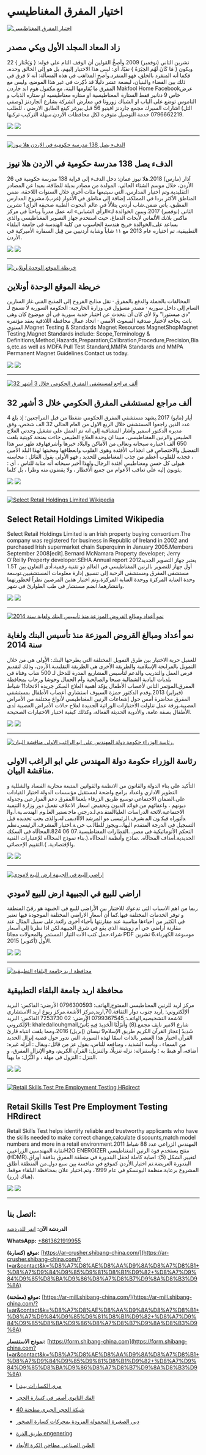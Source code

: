 # اختيار المفرق المغناطيسي

<a href="https://swt.shibang-china.com/?l=ar&img&k=%D8%A7%D8%AE%D8%AA%D9%8A%D8%A7%D8%B1+%D8%A7%D9%84%D9%85%D9%81%D8%B1%D9%82+%D8%A7%D9%84%D9%85%D8%BA%D9%86%D8%A7%D8%B7%D9%8A%D8%B3%D9%8A" target="_blank">![اختيار المفرق المغناطيسي](http://static.shibang-china.com/all-800x300/99.jpg)</a>

## زاد المعاد المجلد الأول ويكي مصدر
22 تشرين الثاني (نوفمبر) 2009.وأصحُّ القولين أن الوقف التام على قوله: { وَيَخْتار } ويكون { مَا كَانَ لَهُم الخِيَرَةُ } نفيًا، أي: ليس هذا الاختيار إليهم، بل هو إلى الخالق وحده، فكما أنه المنفرد بالخلق، فهو المنفرد.وأصح المذاهب في هذه المسألة: أنه لا فرق في ذلك بين الفضاء والبنيان، لبضعة عشر دليلًا قد ذُكِرت في غير هذا الموضع، وليس مع المفرق ما يُقاومها البتة، مع.مكفول هوم اند جاردن Makfool Home Facebookعرض خاص 9 دنانير فقط الستارة المغناطيسية او ستاره مغناطيسيه او ستاره الذباب و الناموس توضع على الباب او الشباك زورونا في معارض الشركة بشارع الجاردنز (وصفي التل) اشارات السيرك مجمع جاردنز افينيو 56 قبل بيرغر كينغ الطابق الارضي ، للطلب 0796662219 خدمة التوصيل متوفره لكل محافظات الاردن.سهلة التركيب تركبها.


<a href="https://whatsapp.shibangsoft.com/WhatsApp.php" target="_blank" title="WhatsApp">![](http://static.shibang-china.com/icon/whatsapp.png)</a> <a href="https://swt.shibang-china.com/?l=ar&icon&k=%D8%A7%D8%AE%D8%AA%D9%8A%D8%A7%D8%B1+%D8%A7%D9%84%D9%85%D9%81%D8%B1%D9%82+%D8%A7%D9%84%D9%85%D8%BA%D9%86%D8%A7%D8%B7%D9%8A%D8%B3%D9%8A" target="_blank">![](http://static.shibang-china.com/icon/chat-ar.png)</a>

---

<a href="https://swt.shibang-china.com/?l=ar&img&k=%D8%A7%D8%AE%D8%AA%D9%8A%D8%A7%D8%B1+%D8%A7%D9%84%D9%85%D9%81%D8%B1%D9%82+%D8%A7%D9%84%D9%85%D8%BA%D9%86%D8%A7%D8%B7%D9%8A%D8%B3%D9%8A" target="_blank">![الدفء يصل 138 مدرسة حكومية في الاردن هلا نيوز](http://static.shibang-china.com/all-800x300/1118.jpg)</a>

## الدفء يصل 138 مدرسة حكومية في الاردن هلا نيوز
26 آذار (مارس) 2018.هلا نيوز عمان: دخل الدفء إلى قرابة 138 مدرسة حكومية في الأردن، خلال موسم الشتاء الحالي، المولدة من مصادر بديلة للطاقة، بعيدا عن المصادر التقليدية.وتم اختيار المدارس، التي سيتبعها مئات أخرى خلال السنوات اللاحقة، ضمن المناطق الأكثر بردا في المملكة، إضافة إلى مناطق في الأغوار (غرب).مشروع المدارس المطبق، يأتي ضمن.شاب أردني يتلألأ في عالم البحوث الطبية صحيفة الرأي1 تشرين الثاني (نوفمبر) 2017.ويبين الخوالدة لـ»الرأي الشبابي» انه عمل مدرباً وباحثاً في مركز ماكس بلانك الألماني لأبحاث الدماغ، حيث استخدم جهاز التصوير المغناطيسي والذي يساعد على.الخوالدة خريج هندسة الحاسوب من كلية الهندسة في جامعة البلقاء التطبيقية، تم اختياره عام 2013 مع ١١ شاباً وشابة أردنيين من قِبل السفارة الأميركية في الأردن.


<a href="https://whatsapp.shibangsoft.com/WhatsApp.php" target="_blank" title="WhatsApp">![](http://static.shibang-china.com/icon/whatsapp.png)</a> <a href="https://swt.shibang-china.com/?l=ar&icon&k=%D8%A7%D8%AE%D8%AA%D9%8A%D8%A7%D8%B1+%D8%A7%D9%84%D9%85%D9%81%D8%B1%D9%82+%D8%A7%D9%84%D9%85%D8%BA%D9%86%D8%A7%D8%B7%D9%8A%D8%B3%D9%8A" target="_blank">![](http://static.shibang-china.com/icon/chat-ar.png)</a>

---

<a href="https://swt.shibang-china.com/?l=ar&img&k=%D8%A7%D8%AE%D8%AA%D9%8A%D8%A7%D8%B1+%D8%A7%D9%84%D9%85%D9%81%D8%B1%D9%82+%D8%A7%D9%84%D9%85%D8%BA%D9%86%D8%A7%D8%B7%D9%8A%D8%B3%D9%8A" target="_blank">![خريطة الموقع الوحدة أونلاين](http://static.shibang-china.com/all-800x300/1225.jpg)</a>

## خريطة الموقع الوحدة أونلاين
المخالفات بالجملة والدفع بالمفرق &middot; نقل مذابح الفروج إلى المذبح الفني.غاز السارين السام إلى داخل سورية &middot; مصدر مسؤول في وزارة الخارجية: الحكومة السورية لا تسمح لـ “دي ميستورا” ولا لأي كان أن يتحدث عن اختبار جدية سورية في أي موضوع كان وهي باتت بحاجة لاختبار صدقية المبعوث الأممي &middot; اتحاد عمال محافظة اللاذقية يعقد مؤتمره السنوي.Magnet Testing &amp; Standards Magnet Resources MagnetShopMagnet Testing,Magnet Standards include: Scope,Terminology &amp; Definitions,Method,Hazards,Preparation,Calibration,Procedure,Precision,Bias,etc.as well as MDFA Pull Test Standard,MMPA Standards and MMPA Permanent Magnet Guidelines.Contact us today.


<a href="https://whatsapp.shibangsoft.com/WhatsApp.php" target="_blank" title="WhatsApp">![](http://static.shibang-china.com/icon/whatsapp.png)</a> <a href="https://swt.shibang-china.com/?l=ar&icon&k=%D8%A7%D8%AE%D8%AA%D9%8A%D8%A7%D8%B1+%D8%A7%D9%84%D9%85%D9%81%D8%B1%D9%82+%D8%A7%D9%84%D9%85%D8%BA%D9%86%D8%A7%D8%B7%D9%8A%D8%B3%D9%8A" target="_blank">![](http://static.shibang-china.com/icon/chat-ar.png)</a>

---

<a href="https://swt.shibang-china.com/?l=ar&img&k=%D8%A7%D8%AE%D8%AA%D9%8A%D8%A7%D8%B1+%D8%A7%D9%84%D9%85%D9%81%D8%B1%D9%82+%D8%A7%D9%84%D9%85%D8%BA%D9%86%D8%A7%D8%B7%D9%8A%D8%B3%D9%8A" target="_blank">![32 ألف مراجع لمستشفى المفرق الحكومي خلال 3 أشهر](http://static.shibang-china.com/all-800x300/1191.jpg)</a>

## 32 ألف مراجع لمستشفى المفرق الحكومي خلال 3 أشهر
4 أيار (مايو) 2017.يشهد مستشفى المفرق الحكومي ضغطا من قبل المراجعين؛ إذ بلغ عدد الذين راجعوا المستشفى خلال الربع الاول من العام الحالي 32 الف شخص، وفق مديره الدكتور اسمير.وأشار المشاقبة إلى انه تم العمل على تشغيل وحدتي العلاج الطبيعي والرنين المغناطيسي، مبينا ان وحدة العلاج الطبيعي جاءت بمنحة كويتية بلغت 650 ألف.اختياره سبحانه وتعالى من الأماكن والبلاد خيرها وأشرفهاوقد ظهر سر هذا التفضيل والاختصاص في انجذاب الأفئدة وهوى القلوب وانعطافها ومحبتها لهذا البلد الأمين ، فجذبه للقلوب أعظم من جذب المغناطيس للحديد ، فهو الأولى بقول القائل : محاسنه هيولى كل حسن ومغناطيس أفئدة الرجال.ولهذا أخبر سبحانه أنه مثابة للناس ، أي : يثوبون إليه على تعاقب الأعوام من جميع الأقطار ، ولا يقضون منه وطرا ، بل كلما.


<a href="https://whatsapp.shibangsoft.com/WhatsApp.php" target="_blank" title="WhatsApp">![](http://static.shibang-china.com/icon/whatsapp.png)</a> <a href="https://swt.shibang-china.com/?l=ar&icon&k=%D8%A7%D8%AE%D8%AA%D9%8A%D8%A7%D8%B1+%D8%A7%D9%84%D9%85%D9%81%D8%B1%D9%82+%D8%A7%D9%84%D9%85%D8%BA%D9%86%D8%A7%D8%B7%D9%8A%D8%B3%D9%8A" target="_blank">![](http://static.shibang-china.com/icon/chat-ar.png)</a>

---

<a href="https://swt.shibang-china.com/?l=ar&img&k=%D8%A7%D8%AE%D8%AA%D9%8A%D8%A7%D8%B1+%D8%A7%D9%84%D9%85%D9%81%D8%B1%D9%82+%D8%A7%D9%84%D9%85%D8%BA%D9%86%D8%A7%D8%B7%D9%8A%D8%B3%D9%8A" target="_blank">![Select Retail Holdings Limited Wikipedia](http://static.shibang-china.com/all-800x300/1389.jpg)</a>

## Select Retail Holdings Limited Wikipedia
Select Retail Holdings Limited is an Irish property buying consortium.The company was registered for business in Republic of Ireland in 2002 and purchased Irish supermarket chain Superquinn in January 2005.Members September 2008[edit].Bernard McNamara Property developer; Jerry O&#39;Reilly Property developer.SEHA Annual report 2012يعتبر جهاز التصوير الجديد 1.5T أول جهاز للتصوير بالرنين المغناطيسي في العالم ذو تقنية رقمية.أدى التعاون بين مستشفى المفرق ومستشفى الرحبة إلى تنسيق إدارة معلومات المستشفيين.توسعة وحدة العناية المركزة ووحدة العناية المركزة.وتم اختيار هذين المرضين نظراً لخطورتهما وانتشارهما.انضم مستشار في طب الطوارئ في شهر.


<a href="https://whatsapp.shibangsoft.com/WhatsApp.php" target="_blank" title="WhatsApp">![](http://static.shibang-china.com/icon/whatsapp.png)</a> <a href="https://swt.shibang-china.com/?l=ar&icon&k=%D8%A7%D8%AE%D8%AA%D9%8A%D8%A7%D8%B1+%D8%A7%D9%84%D9%85%D9%81%D8%B1%D9%82+%D8%A7%D9%84%D9%85%D8%BA%D9%86%D8%A7%D8%B7%D9%8A%D8%B3%D9%8A" target="_blank">![](http://static.shibang-china.com/icon/chat-ar.png)</a>

---

<a href="https://swt.shibang-china.com/?l=ar&img&k=%D8%A7%D8%AE%D8%AA%D9%8A%D8%A7%D8%B1+%D8%A7%D9%84%D9%85%D9%81%D8%B1%D9%82+%D8%A7%D9%84%D9%85%D8%BA%D9%86%D8%A7%D8%B7%D9%8A%D8%B3%D9%8A" target="_blank">![نمو أعداد ومبالغ القروض الموزعة منذ تأسيس البنك ولغاية سنة 2014](http://static.shibang-china.com/all-800x300/1217.jpg)</a>

## نمو أعداد ومبالغ القروض الموزعة منذ تأسيس البنك ولغاية سنة 2014
للعميل حرية الاختيار بين طرق التمويل المختلفة التي يطرحها البنك: الأولى هي من خلال التمويل بالمرابحة الإسلامية والطريقة الأخرى هي الطريقة التقليدية.الأردن، وذلك لتقديم فرص العمل والتدريب والدعم لتأسيس المشاريع المدرة للدخل لـ 500 شاب وفتاة في بلديات البادية الشمالية صبحا والصالحية وأم الجمال وحوشا ورحاب بمحافظة المفرق.المؤتمر الثاني لأعصاب الأطفال يؤكد أهمية العلاج المبكر جريدة الاتحاد11 شباط (فبراير) 2013.وقدم الدكتور حمزة السيوف استشاري أعصاب الأطفال بمستشفى المفرق محاضرة أمس حول إشعاعات الرنين المغناطيسي لأنواع مختلفة من الأمراض العصبية.ورقة عمل تناولت الاختبارات الوراثية الجديدة لعلاج حالات الأمراض العصبية لدى الأطفال بصفة عامة، والأدوية الحديثة الفعالة، وكذلك كيفية اختيار الاختبارات الصحيحة.


<a href="https://whatsapp.shibangsoft.com/WhatsApp.php" target="_blank" title="WhatsApp">![](http://static.shibang-china.com/icon/whatsapp.png)</a> <a href="https://swt.shibang-china.com/?l=ar&icon&k=%D8%A7%D8%AE%D8%AA%D9%8A%D8%A7%D8%B1+%D8%A7%D9%84%D9%85%D9%81%D8%B1%D9%82+%D8%A7%D9%84%D9%85%D8%BA%D9%86%D8%A7%D8%B7%D9%8A%D8%B3%D9%8A" target="_blank">![](http://static.shibang-china.com/icon/chat-ar.png)</a>

---

<a href="https://swt.shibang-china.com/?l=ar&img&k=%D8%A7%D8%AE%D8%AA%D9%8A%D8%A7%D8%B1+%D8%A7%D9%84%D9%85%D9%81%D8%B1%D9%82+%D8%A7%D9%84%D9%85%D8%BA%D9%86%D8%A7%D8%B7%D9%8A%D8%B3%D9%8A" target="_blank">![رئاسة الوزراء حكومة دولة المهندس علي ابو الراغب الاولى مناقشة البيان.](http://static.shibang-china.com/all-800x300/155.jpg)</a>

## رئاسة الوزراء حكومة دولة المهندس علي ابو الراغب الاولى مناقشة البيان.
التأكيد على بناء الدولة والقانون من الانظمة والقوانين المتبعة محاربة الفساد والشللية و التطوير الاداري واعداد برامج واضحة لمستقبل مؤسسات الدولة اختيار القيادات على.الضمان الاجتماعي توسيع طريق الزرقاء بلعما المفرق دعم المزارعين وجدولة ديونهم ، واعفائهم من فوائد الديون وتخفيض اسعار الاعلاف تفعيل دور وزارة التنمية الاجتماعية.ﻻﺋﺤﺔ اﻟﺪراﺳﺎت اﻟﻌﻠﻴﺎاﻟﻤﺘﻘ ﺪم.ﻟ.ﺪرﺟﺘﻲ ﻣﺎﺟ ﺴﺘﻴﺮ اﻟﻌﻠ ﻮم اﻟﻬﻨﺪﺳ ﻴﺔ.أ.واﻟ ﺪآﺘﻮراﻩ ﻓﻴﻜ ﻮن اﻟﻤ ﺸﺮف.اﻟﺮﺋﻴﺴﻰ هﻮ اﻟﻤﺮﺷﺪ اﻻآﺎدﻳﻤﻰ ﻟﻪ.واﻟﺬى ﻳﺠﺐ ﺗﺤﺪﻳﺪﻩ ﻓﺒﻞ اﻟﺘﺴﺠﻴﻞ ﻓﻰ اﻟﺪرﺟﺔ اﻟﻤﺘﻘﺪم اﻟﻴﻬﺎ.،.وﻳﺠﻮز ﻟﻠﻄﺎﻟ ﺐ ﺣﺮﻳ ﺔ.اﺧﺘﻴﺎر اﻟﻤﺸﺮف.اﻟﺮﺋﻴﺴﻰ.ﻧﻈﻢ اﻟﺘﺤﻜﻢ اﻷﺗﻮﻣﺎﺗﻴﻜﻴﺔ ﻓﻰ ﻣﺼﺮ. .اﻟﻘﻄﺎرات اﻟﻤﻐﻨﺎﻃﻴﺴﻴﺔ.07 06 824.اﻟﻤﺤﺎآﺎﻩ ﻓﻰ اﻟﺴﻜﻚ اﻟﺤﺪﻳﺪﻳﺔ.أهﺪاف اﻟﻤﺤﺎآﺎﻩ. .ﻧﻤﺎذج وأﻧﻈﻤﺔ اﻟﻤﺤﺎآﺎﻩ.(.ﺑﻨﺎء ﻧﻤﻮذج اﻟﻤﺤﺎآﺎﻩ ﻟﻺﻋﺘﺒﺎرات اﻟﻔﻨﻴﺔ واﻹﻗﺘﺼﺎدﻳﺔ. ).اﻟﺘﻘﻴﻴﻢ اﻹﺣﺼﺎﺋﻰ.


<a href="https://whatsapp.shibangsoft.com/WhatsApp.php" target="_blank" title="WhatsApp">![](http://static.shibang-china.com/icon/whatsapp.png)</a> <a href="https://swt.shibang-china.com/?l=ar&icon&k=%D8%A7%D8%AE%D8%AA%D9%8A%D8%A7%D8%B1+%D8%A7%D9%84%D9%85%D9%81%D8%B1%D9%82+%D8%A7%D9%84%D9%85%D8%BA%D9%86%D8%A7%D8%B7%D9%8A%D8%B3%D9%8A" target="_blank">![](http://static.shibang-china.com/icon/chat-ar.png)</a>

---

<a href="https://swt.shibang-china.com/?l=ar&img&k=%D8%A7%D8%AE%D8%AA%D9%8A%D8%A7%D8%B1+%D8%A7%D9%84%D9%85%D9%81%D8%B1%D9%82+%D8%A7%D9%84%D9%85%D8%BA%D9%86%D8%A7%D8%B7%D9%8A%D8%B3%D9%8A" target="_blank">![اراضي للبيع في الجبيهة ارض للبيع لامودي](http://static.shibang-china.com/all-800x300/453.jpg)</a>

## اراضي للبيع في الجبيهة ارض للبيع لامودي
ربما من اهم الاسباب التي تدعوك للاختيار بين الأراضي للبيع في الجبيهة هو رقيّ المنطقة و توفر الخدمات المختلفة فيها.كما أن أسعار الاراضي المختلفة الموجودة فيها تعتبر في.الكثير من أحياءها مناسبة عند مقارنتها بأحياء أخرى رائعة,على سبيل المثال عند مقارنة اراضي حي أم زويتينة الذي يقع في شرق الجبيهة.لكن اذا نظرنا إلى أسعار شراء.حمل كتب الات التيار المستمر والمحولات مجانا PDF موسوعة الكهرباء.6 تشرين الأول (أكتوبر) 2015.


<a href="https://whatsapp.shibangsoft.com/WhatsApp.php" target="_blank" title="WhatsApp">![](http://static.shibang-china.com/icon/whatsapp.png)</a> <a href="https://swt.shibang-china.com/?l=ar&icon&k=%D8%A7%D8%AE%D8%AA%D9%8A%D8%A7%D8%B1+%D8%A7%D9%84%D9%85%D9%81%D8%B1%D9%82+%D8%A7%D9%84%D9%85%D8%BA%D9%86%D8%A7%D8%B7%D9%8A%D8%B3%D9%8A" target="_blank">![](http://static.shibang-china.com/icon/chat-ar.png)</a>

---

<a href="https://swt.shibang-china.com/?l=ar&img&k=%D8%A7%D8%AE%D8%AA%D9%8A%D8%A7%D8%B1+%D8%A7%D9%84%D9%85%D9%81%D8%B1%D9%82+%D8%A7%D9%84%D9%85%D8%BA%D9%86%D8%A7%D8%B7%D9%8A%D8%B3%D9%8A" target="_blank">![محافظة اربد جامعة البلقاء التطبيقية](http://static.shibang-china.com/all-800x300/411.jpg)</a>

## محافظة اربد جامعة البلقاء التطبيقية
مركز اربد للرنين المغناطيسي المفتوح,الهاتف: 0796300593 الأرضي:  الفاكس:  البريد الإلكتروني: ,اربد جنوب دوار الثقافة.70,اربد,مركز الأشعة.مركز ربوع اربد الاستشاري للاشعة التشخيصيه,الهاتف: 0799367545 الأرضي: 02 7253730 الفاكس:  البريد الإلكتروني: khaledallouhgmail,شارع الامير نايف مجمع.(8) وَأَنزَلْنَا الْحَدِيدَ فِيهِ بَأْسٌ شَدِيدٌ إعجاز القرآن الكريم طريق الإسلام9 نيسان (إبريل) 2016.ومما يلفت انتباه قارئ القرآن اختيار هذا العنصر بالذات اسمًا لهذه السورة، التي تدور حول قضية إنزال الحديد من السماء ، وبأسه الشديد ، ومنافعه للناس، يقول عز من قائل:.ويقال : أنزله غيره: أضافه، أو هبط به ؛ واستنزاله: نزله تنزيلًا، والتنزيل: القرآن الكريم، وهو الإنزال المفرق، و التنزل : النزول في مهلة ، و النُّزُل: ما يهيأ.


<a href="https://whatsapp.shibangsoft.com/WhatsApp.php" target="_blank" title="WhatsApp">![](http://static.shibang-china.com/icon/whatsapp.png)</a> <a href="https://swt.shibang-china.com/?l=ar&icon&k=%D8%A7%D8%AE%D8%AA%D9%8A%D8%A7%D8%B1+%D8%A7%D9%84%D9%85%D9%81%D8%B1%D9%82+%D8%A7%D9%84%D9%85%D8%BA%D9%86%D8%A7%D8%B7%D9%8A%D8%B3%D9%8A" target="_blank">![](http://static.shibang-china.com/icon/chat-ar.png)</a>

---

<a href="https://swt.shibang-china.com/?l=ar&img&k=%D8%A7%D8%AE%D8%AA%D9%8A%D8%A7%D8%B1+%D8%A7%D9%84%D9%85%D9%81%D8%B1%D9%82+%D8%A7%D9%84%D9%85%D8%BA%D9%86%D8%A7%D8%B7%D9%8A%D8%B3%D9%8A" target="_blank">![Retail Skills Test Pre Employment Testing HRdirect](http://static.shibang-china.com/all-800x300/948.jpg)</a>

## Retail Skills Test Pre Employment Testing HRdirect
Retail Skills Test helps identify reliable and trustworthy applicants who have the skills needed to make correct change,calculate discounts,match model numbers and more in a retail environment.المهندس الزراعي عدد 88 شباط 2011 نقابة المهندسين الزراعيينH2O ENERGIZER منتج يستخدم قوة الرنين المغناطيسي (HDMR).لتغيير.الشكل (5): اصابة كاملة لحقل البندورة في منطقة المفرق بنافقة أوراق البندورة العريضة.تم اختيار.الأردن كموقع في منافسة بين سبع دول.من المنطقة.أطلق المشروع برعاية.منظمة اليونسكو في عام 1999، وتم.اختيار علان بمحافظة البلقاء موقعا.(هناك (زرز).


<a href="https://whatsapp.shibangsoft.com/WhatsApp.php" target="_blank" title="WhatsApp">![](http://static.shibang-china.com/icon/whatsapp.png)</a> <a href="https://swt.shibang-china.com/?l=ar&icon&k=%D8%A7%D8%AE%D8%AA%D9%8A%D8%A7%D8%B1+%D8%A7%D9%84%D9%85%D9%81%D8%B1%D9%82+%D8%A7%D9%84%D9%85%D8%BA%D9%86%D8%A7%D8%B7%D9%8A%D8%B3%D9%8A" target="_blank">![](http://static.shibang-china.com/icon/chat-ar.png)</a>

---
## اتصل بنا:

**الدردشة الآن:** [انقر للدردشة](https://swt.shibang-china.com?l=ar&contact&k=%D8%A7%D8%AE%D8%AA%D9%8A%D8%A7%D8%B1+%D8%A7%D9%84%D9%85%D9%81%D8%B1%D9%82+%D8%A7%D9%84%D9%85%D8%BA%D9%86%D8%A7%D8%B7%D9%8A%D8%B3%D9%8A)

**WhatsApp:**  [+8613621919955](https://whatsapp.shibangsoft.com/WhatsApp.php)

**موقع (كسارة):** [https://ar-crusher.shibang-china.com/](https://ar-crusher.shibang-china.com/?l=ar&contact&k=%D8%A7%D8%AE%D8%AA%D9%8A%D8%A7%D8%B1+%D8%A7%D9%84%D9%85%D9%81%D8%B1%D9%82+%D8%A7%D9%84%D9%85%D8%BA%D9%86%D8%A7%D8%B7%D9%8A%D8%B3%D9%8A)

**موقع (مطحنة):** [https://ar-mill.shibang-china.com/](https://ar-mill.shibang-china.com/?l=ar&contact&k=%D8%A7%D8%AE%D8%AA%D9%8A%D8%A7%D8%B1+%D8%A7%D9%84%D9%85%D9%81%D8%B1%D9%82+%D8%A7%D9%84%D9%85%D8%BA%D9%86%D8%A7%D8%B7%D9%8A%D8%B3%D9%8A)

**نموذج الاستفسار:** [https://form.shibang-china.com](https://form.shibang-china.com?l=ar&contact&k=%D8%A7%D8%AE%D8%AA%D9%8A%D8%A7%D8%B1+%D8%A7%D9%84%D9%85%D9%81%D8%B1%D9%82+%D8%A7%D9%84%D9%85%D8%BA%D9%86%D8%A7%D8%B7%D9%8A%D8%B3%D9%8A)

* [مري الكسارات بييترا](../27/%D9%85%D8%B1%D9%8A%20%D8%A7%D9%84%D9%83%D8%B3%D8%A7%D8%B1%D8%A7%D8%AA%20%D8%A8%D9%8A%D9%8A%D8%AA%D8%B1%D8%A7.md)

* [الفك الثانوي أصغر في كسارة الحجر](../28/%D8%A7%D9%84%D9%81%D9%83%20%D8%A7%D9%84%D8%AB%D8%A7%D9%86%D9%88%D9%8A%20%D8%A3%D8%B5%D8%BA%D8%B1%20%D9%81%D9%8A%20%D9%83%D8%B3%D8%A7%D8%B1%D8%A9%20%D8%A7%D9%84%D8%AD%D8%AC%D8%B1.md)

* [40 شبكة الحجر الجيري مطحنة](../29/40%20%D8%B4%D8%A8%D9%83%D8%A9%20%D8%A7%D9%84%D8%AD%D8%AC%D8%B1%20%D8%A7%D9%84%D8%AC%D9%8A%D8%B1%D9%8A%20%D9%85%D8%B7%D8%AD%D9%86%D8%A9.md)

* [ديي الصغيرة المحمولة المزودة بمحركات كسارة الصخور](../28/%D8%AF%D9%8A%D9%8A%20%D8%A7%D9%84%D8%B5%D8%BA%D9%8A%D8%B1%D8%A9%20%D8%A7%D9%84%D9%85%D8%AD%D9%85%D9%88%D9%84%D8%A9%20%D8%A7%D9%84%D9%85%D8%B2%D9%88%D8%AF%D8%A9%20%D8%A8%D9%85%D8%AD%D8%B1%D9%83%D8%A7%D8%AA%20%D9%83%D8%B3%D8%A7%D8%B1%D8%A9%20%D8%A7%D9%84%D8%B5%D8%AE%D9%88%D8%B1.md)

* [طريق الذرة engenering](../26/%D8%B7%D8%B1%D9%8A%D9%82%20%D8%A7%D9%84%D8%B0%D8%B1%D8%A9%20engenering.md)

* [الطين الصناعي مطاحن الكرة الأبعاد](../29/%D8%A7%D9%84%D8%B7%D9%8A%D9%86%20%D8%A7%D9%84%D8%B5%D9%86%D8%A7%D8%B9%D9%8A%20%D9%85%D8%B7%D8%A7%D8%AD%D9%86%20%D8%A7%D9%84%D9%83%D8%B1%D8%A9%20%D8%A7%D9%84%D8%A3%D8%A8%D8%B9%D8%A7%D8%AF.md)